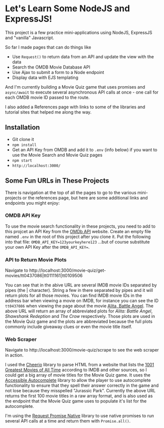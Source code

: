# Let's Learn Some NodeJS and ExpressJS!
This project is a few practice mini-applications using NodeJS, ExpressJS and "vanilla" Javascript.

So far I made pages that can do things like
- Use `Request()` to return data from an API and update the view with the data
- Search the OMDB Movie Database API
- Use Ajax to submit a form to a Node endpoint
- Display data with EJS templating

And I'm currently building a Movie Quiz game that uses promises and `async/await` to execute several asynchronous API calls at once - one call for each OMDB movie ID passed to the route.

I also added a References page with links to some of the libraries and tutorial sites that helped me along the way.

## Installation
- Git clone it
- `npm install`
- Get an API Key from OMDB and add it to `.env` (info below) if you want to use the Movie Search and Movie Quiz pages
- `npm start`
- `http://localhost:3000/`

## Some Fun URLs in These Projects
There is navigation at the top of all the pages to go to the various mini-projects or the references page, but here are some additional links and endpoints you might enjoy:

### OMDB API Key
To use the movie search functionality in these projects, you need to add to this projcet an API Key from the [OMDb API](http://www.omdbapi.com/) website.  Create an empty file named `.env` in the root of this project after you clone it.  Put the following into that file:
```OMDB_API_KEY=123yourkeyhere123```
...but of course substitute your own API Key after the `OMDB_API_KEY=`.

### API to Return Movie Plots
Navigate to http://localhost:3000/movie-quiz/get-movies/tt0437086|tt0111161|tt0109506

You can see that in the abive URL are several IMDB movie IDs separated by pipes (the | character).  String a few in there separated by pipes and it will return plots for all those movies.  You can find IMDB movie IDs in the address bar when viewing a movie on IMDB, for instance you can see the ID `tt0437086` when viewing the page about the movie [Alita, Battle Angel](https://www.imdb.com/title/tt0437086/).  The above URL will return an array of abbreviated plots for *Alita: Battle Angel*, *Shawshank Redeption* and *The Crow* respectively.  Those plots are used in the Movie Quiz game and the plots are abbreviated because the full plots commonly include giveaway clues or even the movie title itself.

### Web Scraper
Navigate to http://localhost:3000/movie-quiz/scrape to see the web scraper in action.

I used the [Cheerio](https://www.npmjs.com/package/cheerio) library to parse HTML from a website that lists the [1001 Greatest Movies of All Time](https://letterboxd.com/top10ner/list/top10ners-1001-greatest-movies-of-all-time) according to IMDB and other sources, so I could get a big array of movie titles for the Movie Quiz game.  It uses the [Accessible Autocomplete](https://alphagov.github.io/accessible-autocomplete/examples/) library to allow the player to use autocomplete functionality to ensure that they spell their answer correctly in the game and not lose because they misspelled "Jurassic Park".  Currently the above URL returns the first 100 movie titles in a raw array format, and is also used as the endpoint that the Movie Quiz game uses to populate it's list for the autocomplete.

I'm using the [Request Promise Native](https://www.npmjs.com/package/request-promise-native) library to use native promises to run several API calls at a time and return them with `Promise.all()`.